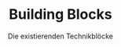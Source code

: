 ---
title: Building Blocks
subtitle: Die existierenden Technikblöcke
layout: building-blocks
show_sidebar: false
sort: title
permalink: /buildingblocks/
---